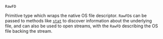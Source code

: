 ```
RawFD
```

Primitive type which wraps the native OS file descriptor. `RawFD`s can be passed to methods like [`stat`](@ref) to discover information about the underlying file, and can also be used to open streams, with the `RawFD` describing the OS file backing the stream.
